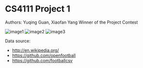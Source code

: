 # CS4111 Project 1

Authors: Yuqing Guan, Xiaofan Yang
Winner of the Project Contest

![image1](https://raw.githubusercontent.com/guanyuqing/EuropeanSoccer/master/1.png)
![image2](https://raw.githubusercontent.com/guanyuqing/EuropeanSoccer/master/2.png)
![image3](https://raw.githubusercontent.com/guanyuqing/EuropeanSoccer/master/3.png)

Data source:
  - http://en.wikipedia.org/
  - https://github.com/openfootball
  - https://github.com/footballcsv
